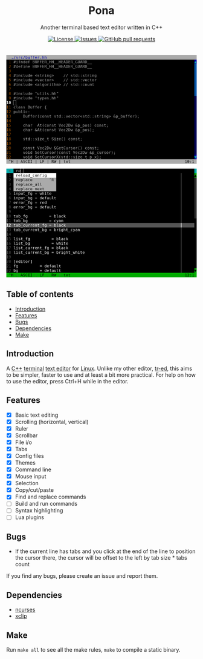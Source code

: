 <p align="center">
	<h1 align="center">Pona</h2>
	<p align="center">Another terminal based text editor written in C++</p>
</p>
<p align="center">
	<a href="./LICENSE">
		<img alt="License" src="https://img.shields.io/badge/license-GPL-blue?color=7aca00"/>
	</a>
	<a href="https://github.com/LordOfTrident/pona/issues">
		<img alt="Issues" src="https://img.shields.io/github/issues/LordOfTrident/pona?color=0088ff"/>
	</a>
	<a href="https://github.com/LordOfTrident/pona/pulls">
		<img alt="GitHub pull requests" src="https://img.shields.io/github/issues-pr/LordOfTrident/pona?color=0088ff"/>
	</a>
	<br><br><br>
	<img width="600px" src="res/screenshots.png"/>
</p>

## Table of contents
* [Introduction](#introduction)
* [Features](#features)
* [Bugs](#bugs)
* [Dependencies](#dependencies)
* [Make](#make)

## Introduction
A [C++](https://en.wikipedia.org/wiki/C%2B%2B) [terminal](https://en.wikipedia.org/wiki/Terminal_emulator)
[text editor](https://en.wikipedia.org/wiki/Text_editor) for [Linux](https://en.wikipedia.org/wiki/Linux).
Unlike my other editor, [tr-ed](https://github.com/LordOfTrident/trident-editor), this aims to be simpler,
faster to use and at least a bit more practical. For help on how to use the editor, press Ctrl+H while
in the editor.

## Features
- [X] Basic text editing
- [X] Scrolling (horizontal, vertical)
- [X] Ruler
- [X] Scrollbar
- [X] File i/o
- [X] Tabs
- [X] Config files
- [x] Themes
- [X] Command line
- [X] Mouse input
- [X] Selection
- [X] Copy/cut/paste
- [X] Find and replace commands
- [ ] Build and run commands
- [ ] Syntax highlighting
- [ ] Lua plugins

## Bugs
- If the current line has tabs and you click at the end of the line to position the cursor there,
  the cursor will be offset to the left by tab size * tabs count

If you find any bugs, please create an issue and report them.

## Dependencies
- [ncurses](https://en.wikipedia.org/wiki/Ncurses)
- [xclip](https://github.com/astrand/xclip)

## Make
Run `make all` to see all the make rules, `make` to compile a static binary.
